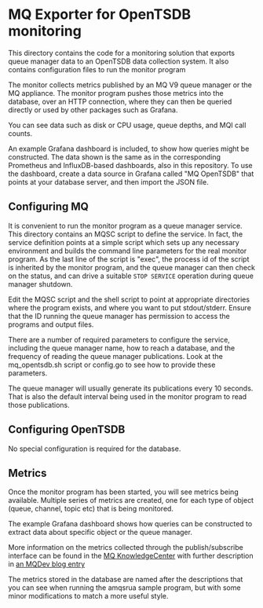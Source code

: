 # MQ Exporter for OpenTSDB monitoring

This directory contains the code for a monitoring solution
that exports queue manager data to an OpenTSDB data collection
system. It also contains configuration files to run the monitor program

The monitor collects metrics published by an MQ V9 queue manager
or the MQ appliance. The monitor program pushes
those metrics into the database, over an HTTP connection, where
they can then be queried directly or used by other packages
such as Grafana.

You can see data such as disk or CPU usage, queue depths, and MQI call
counts.

An example Grafana dashboard is included, to show how queries might
be constructed. The data shown is the same as in the corresponding
Prometheus and InfluxDB-based dashboards, also in this repository.
To use the dashboard,
create a data source in Grafana called "MQ OpenTSDB" that points at your
database server, and then import the JSON file.

## Configuring MQ
It is convenient to run the monitor program as a queue manager service.
This directory contains an MQSC script to define the service. In fact, the
service definition points at a simple script which sets up any
necessary environment and builds the command line parameters for the
real monitor program. As the last line of the script is "exec", the
process id of the script is inherited by the monitor program, and the
queue manager can then check on the status, and can drive a suitable
`STOP SERVICE` operation during queue manager shutdown.

Edit the MQSC script and the shell script to point at appropriate directories
where the program exists, and where you want to put stdout/stderr.
Ensure that the ID running the queue manager has permission to access
the programs and output files.

There are a number of required parameters to configure the service, including
the queue manager name, how to reach a database, and the frequency of reading
the queue manager publications. Look at the mq_opentsdb.sh script or config.go
to see how to provide these parameters.

The queue manager will usually generate its publications every 10 seconds. That is also
the default interval being used in the monitor program to read those publications.

## Configuring OpenTSDB
No special configuration is required for the database.

## Metrics
Once the monitor program has been started,
you will see metrics being available. Multiple series of metrics are
created, one for each type of object (queue, channel, topic etc) that is being
monitored.

The example Grafana dashboard shows how queries can be constructed to extract data
about specific object or the queue manager.

More information on the metrics collected through the publish/subscribe
interface can be found in the [MQ KnowledgeCenter](https://www.ibm.com/support/knowledgecenter/SSFKSJ_latest/com.ibm.mq.mon.doc/mo00013_.htm)
with further description in [an MQDev blog entry](https://community.ibm.com/community/user/integration/viewdocument/statistics-published-to-the-system?CommunityKey=183ec850-4947-49c8-9a2e-8e7c7fc46c64&tab=librarydocuments)

The metrics stored in the database are named after the
descriptions that you can see when running the amqsrua sample program, but with some
minor modifications to match a more useful style.
